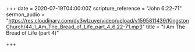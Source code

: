 +++
date = 2020-07-19T04:00:00Z
scripture_reference = "John 6:22-71"
sermon_audio = "https://res.cloudinary.com/dy3wlzuye/video/upload/v1595811439/KingstonChurch/44_I_Am_The_Bread_of_Life_part_4_6.22-71.mp3"
title = "I Am The Bread of Life (part 4)"

+++
